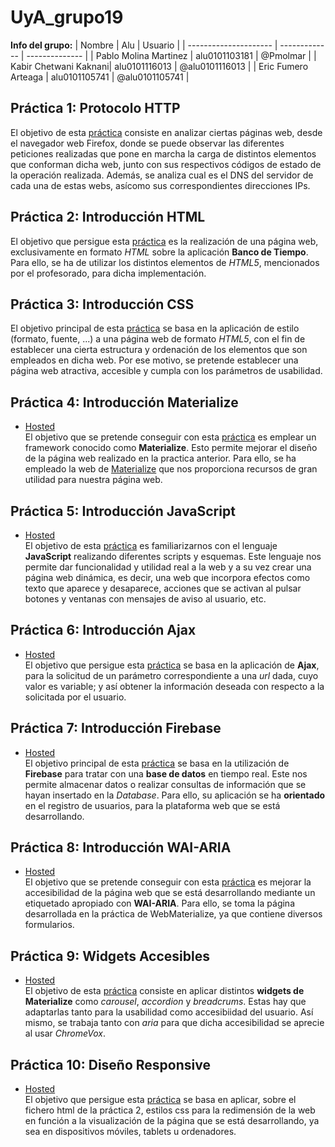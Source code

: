 # UyA_grupo19

**Info del grupo:**
| Nombre                | Alu           | Usuario        |
| --------------------- | ------------- | -------------- |
| Pablo Molina Martinez | alu0101103181 | @Pmolmar       |
| Kabir Chetwani Kaknani| alu0101116013 | @alu0101116013 |
| Eric Fumero Arteaga   | alu0101105741 | @alu0101105741 |

## Práctica 1: Protocolo HTTP
El objetivo de esta [práctica](P1/Informe_HTTP.md) consiste en analizar ciertas páginas web, desde el navegador web Firefox, donde se puede observar las diferentes peticiones realizadas que pone en marcha la carga de distintos elementos que conforman dicha web, junto con sus respectivos códigos de estado de la operación realizada. Además, se analiza cual es el DNS del servidor de cada una de estas webs, asícomo sus correspondientes direcciones IPs.

## Práctica 2: Introducción HTML
El objetivo que persigue esta [práctica](P2/Informe_HTML.md) es la realización de una página web, exclusivamente en formato *HTML* sobre la aplicación **Banco de Tiempo**. Para ello, se ha de utilizar los distintos elementos de *HTML5*, mencionados por el profesorado, para dicha implementación.

## Práctica 3: Introducción CSS
El objetivo principal de esta [práctica](P3/Informe_CSS.md) se basa en la aplicación de estilo (formato, fuente, ...) a una página web de formato *HTML5*, con el fin de establecer una cierta estructura y ordenación de los elementos que son empleados en dicha web. Por ese motivo, se pretende establecer una página web atractiva, accesible y cumpla con los parámetros de usabilidad.

## Práctica 4: Introducción Materialize
- [Hosted](https://WebMaterialize--pmolmar.repl.co)<br>
El objetivo que se pretende conseguir con esta [práctica](P4/Informe_Materialize.md) es emplear un framework conocido como **Materialize**. Esto permite mejorar el diseño de la página web realizado en la practica anterior. Para ello, se ha empleado la web de [Materialize](http://materializecss.com) que nos proporciona recursos de gran utilidad para nuestra página web.

## Práctica 5: Introducción JavaScript
- [Hosted](https://JS--pmolmar.repl.co)<br>
El objetivo de esta [práctica](P5/Informe_JavaScript.md) es familiarizarnos con el lenguaje **JavaScript** realizando diferentes scripts y esquemas. Este lenguaje nos permite dar funcionalidad y utilidad real a la web y a su vez crear una página web dinámica, es decir, una web que incorpora efectos como texto que aparece y desaparece, acciones que se activan al pulsar botones y ventanas con mensajes de aviso al usuario, etc.

## Práctica 6: Introducción Ajax
- [Hosted](https://Ajax--pmolmar.repl.co)<br>
El objetivo que persigue esta [práctica](P6/Informe_Ajax.md) se basa en la aplicación de **Ajax**, para la solicitud de un parámetro correspondiente a una *url* dada, cuyo valor es variable; y así obtener la información deseada con respecto a la solicitada por el usuario.

## Práctica 7: Introducción Firebase
- [Hosted](https://WebMaterialize--pmolmar.repl.co)<br>
El objetivo principal de esta [práctica](P7/Informe_Firebase.md) se basa en la utilización de **Firebase** para tratar con una **base de datos** en tiempo real. Este nos permite almacenar datos o realizar consultas de información que se hayan insertado en la *Database*. Para ello, su aplicación se ha **orientado** en el registro de usuarios, para la plataforma web que se está desarrollando.

## Práctica 8: Introducción WAI-ARIA
- [Hosted](https://WebMaterialize--pmolmar.repl.co)<br>
El objetivo que se pretende conseguir con esta [práctica](P8/Informe_WAI-ARIA.md) es mejorar la accesibilidad de la página web que se está desarrollando mediante un etiquetado apropiado con **WAI-ARIA**. Para ello, se toma la página desarrollada en la práctica de WebMaterialize, ya que contiene diversos formularios.

## Práctica 9: Widgets Accesibles
- [Hosted](https://WebMaterialize--pmolmar.repl.co)<br>
El objetivo de esta [práctica](P9/Informe_Widgets.md) consiste en aplicar distintos **widgets de Materialize** como *carousel*, *accordion* y *breadcrums*. Estas hay que adaptarlas tanto para la usabilidad como accesibiidad del usuario. Así mismo, se trabaja tanto con *aria* para que dicha accesibilidad se aprecie al usar *ChromeVox*.

## Práctica 10: Diseño Responsive
- [Hosted](https://responsive--pmolmar.repl.co/)<br>
El objetivo que persigue esta [práctica](P10/Informe_Responsive.md) se basa en aplicar, sobre el fichero html de la práctica 2, estilos css para la redimensión de la web en función a la visualización de la página que se está desarrollando, ya sea en dispositivos móviles, tablets u ordenadores.


